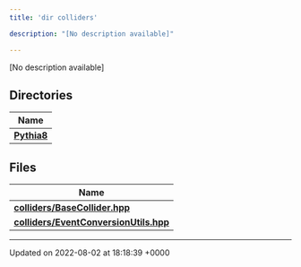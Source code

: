 ```yaml
---
title: 'dir colliders'

description: "[No description available]"

---
```







[No description available]

## Directories

| Name           |
| -------------- |
| **[Pythia8](/documentation/code/gambit_sphinx/files/dir_1f7cbebc080ad51a0fd4bd5825e55e9f/#dir-pythia8)**  |

## Files

| Name           |
| -------------- |
| **[colliders/BaseCollider.hpp](/documentation/code/gambit_sphinx/files/basecollider_8hpp/#file-basecollider.hpp)**  |
| **[colliders/EventConversionUtils.hpp](/documentation/code/gambit_sphinx/files/eventconversionutils_8hpp/#file-eventconversionutils.hpp)**  |






-------------------------------

Updated on 2022-08-02 at 18:18:39 +0000
